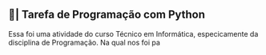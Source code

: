## 📄| Tarefa de Programação com Python
 
   Essa foi uma atividade do curso Técnico em Informática, especicamente da disciplina de Programação. Na qual nos foi pa
